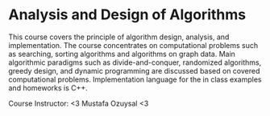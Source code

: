# Analysis and Design of Algorithms

This course covers the principle of algorithm design, analysis, and implementation. The course concentrates on computational problems such as searching, sorting algorithms and algorithms on graph data. Main algorithmic paradigms such as divide-and-conquer, randomized algorithms, greedy design, and dynamic programming are discussed based on covered computational problems. Implementation language for the in class examples and homeworks is C++.

Course Instructor: <3 Mustafa Ozuysal <3
